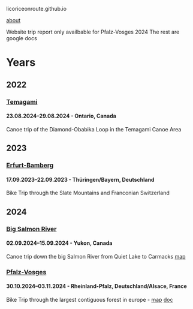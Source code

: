 licoriceonroute.github.io

[about](https://licoriceonroute.github.io/about)

Website trip report only availbable for Pfalz-Vosges 2024
The rest are google docs

# Years

## 2022

### [Temagami](https://docs.google.com/document/d/1DtADW0e6f6KUzvSBkJOZ66Lm0uq6OCuzPUBQr7UMPBo/edit)
#### 23.08.2024–29.08.2024 - Ontario, Canada
Canoe trip of the Diamond-Obabika Loop in the Temagami Canoe Area

## 2023

### [Erfurt-Bamberg](https://docs.google.com/document/d/1ixeSbruw4QoJpQFzBboj7qmxbkjLjuShtiLRXxWnaZE/edit)
#### 17.09.2023–22.09.2023 - Thüringen/Bayern, Deutschland
Bike Trip through the Slate Mountains and Franconian Switzerland

## 2024

### [Big Salmon River](https://docs.google.com/document/d/11V13DuDUBoQP7FkMWNPCQxApQso5xQdgvNt56dpRZ7w/edit)
#### 02.09.2024–15.09.2024 - Yukon, Canada
Canoe trip down the big Salmon River from Quiet Lake to Carmacks
[map](https://umap.openstreetmap.fr/en/map/big-salmon-river-2024_1123733)

### [Pfalz-Vosges](https://licoriceonroute.github.io/report/report-Pfalz-Vosges_2024.html)
#### 30.10.2024–03.11.2024 - Rheinland-Pfalz, Deutschland/Alsace, France
Bike Trip through the largest contiguous forest in europe - 
[map](https://licoriceonroute.github.io/map/map-pfalz_vosges_2024)
[doc](https://docs.google.com/document/d/11iHNRGf43F_WHS3ft4QBishdEs_5g2rtvZCAqqltvws/edit)
